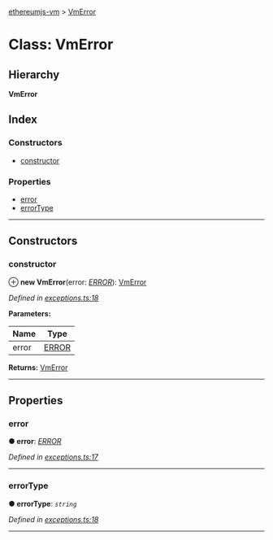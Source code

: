 [ethereumjs-vm](../README.md) > [VmError](../classes/vmerror.md)

# Class: VmError

## Hierarchy

**VmError**

## Index

### Constructors

* [constructor](vmerror.md#constructor)

### Properties

* [error](vmerror.md#error)
* [errorType](vmerror.md#errortype)

---

## Constructors

<a id="constructor"></a>

###  constructor

⊕ **new VmError**(error: *[ERROR](../enums/error.md)*): [VmError](vmerror.md)

*Defined in [exceptions.ts:18](https://github.com/ethereumjs/ethereumjs-vm/blob/439570a/lib/exceptions.ts#L18)*

**Parameters:**

| Name | Type |
| ------ | ------ |
| error | [ERROR](../enums/error.md) |

**Returns:** [VmError](vmerror.md)

___

## Properties

<a id="error"></a>

###  error

**● error**: *[ERROR](../enums/error.md)*

*Defined in [exceptions.ts:17](https://github.com/ethereumjs/ethereumjs-vm/blob/439570a/lib/exceptions.ts#L17)*

___
<a id="errortype"></a>

###  errorType

**● errorType**: *`string`*

*Defined in [exceptions.ts:18](https://github.com/ethereumjs/ethereumjs-vm/blob/439570a/lib/exceptions.ts#L18)*

___

